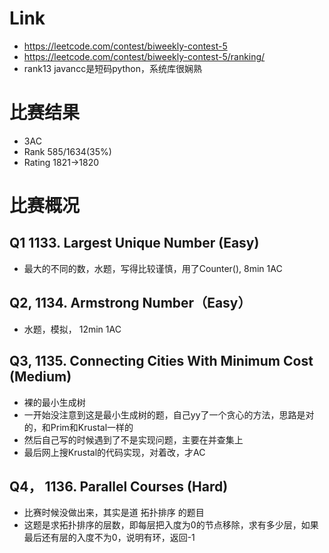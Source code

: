 # Link
- https://leetcode.com/contest/biweekly-contest-5
- https://leetcode.com/contest/biweekly-contest-5/ranking/
- rank13 javancc是短码python，系统库很娴熟

# 比赛结果
- 3AC
- Rank 585/1634(35%)
- Rating 1821->1820

# 比赛概况
## Q1 1133. Largest Unique Number (Easy)
- 最大的不同的数，水题，写得比较谨慎，用了Counter(), 8min 1AC

## Q2, 1134. Armstrong Number（Easy）
- 水题，模拟， 12min 1AC

## Q3, 1135. Connecting Cities With Minimum Cost (Medium)
- 裸的最小生成树
- 一开始没注意到这是最小生成树的题，自己yy了一个贪心的方法，思路是对的，和Prim和Krustal一样的
- 然后自己写的时候遇到了不是实现问题，主要在并查集上
- 最后网上搜Krustal的代码实现，对着改，才AC

## Q4， 1136. Parallel Courses (Hard)
- 比赛时候没做出来，其实是道 拓扑排序 的题目
- 这题是求拓扑排序的层数，即每层把入度为0的节点移除，求有多少层，如果最后还有层的入度不为0，说明有环，返回-1